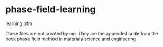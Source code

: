 phase-field-learning
====================

learning pfm

These files are not created by me. They are the appended code from the book phase field method in materials science and engineering
